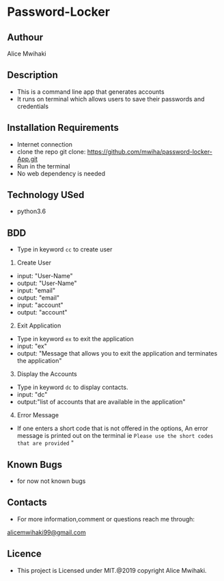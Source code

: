 # Password-Locker #

## Authour ##

Alice Mwihaki

## Description ##

- This is a command line app that generates accounts
- It runs on terminal which allows users to save their passwords and credentials 

## Installation Requirements ##

- Internet connection
- clone the repo
 git clone: https://github.com/mwiha/password-locker-App.git
- Run in the terminal
- No web dependency is needed

## Technology USed ##

- python3.6

## BDD ##
- Type in keyword ``cc`` to create user
1. Create User 
- input: "User-Name"
- output: "User-Name"
- input: "email"
- output: "email"
- input: "account"
- output: "account"

2. Exit Application
- Type in keyword ``ex`` to exit the application
- input: "ex"
- output: "Message that allows you to exit the application and terminates the application"
3. Display the Accounts 
- Type in keyword `dc` to display contacts.
- input: "dc"
- output:"list of accounts that are available in the application"
4. Error Message
- If one enters a short code that is not offered in the options, An error message is printed out on the terminal ie `Please use the short codes that are provided` "  
## Known Bugs ##

- for now not known bugs

## Contacts ##

- For more information,comment or questions reach me through:

 alicemwihaki99@gmail.com

## Licence ##

- This project is Licensed under MIT.@2019 copyright Alice 
Mwihaki.
